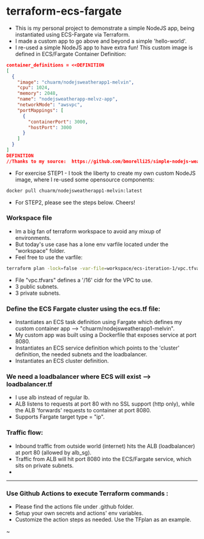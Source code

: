 # terraform-ecs-fargate
- This is my personal project to demonstrate a simple NodeJS app, being instantiated using ECS-Fargate via Terraform.
- I made a custom app to go above and beyond a simple 'hello-world'.
- I re-used a simple NodeJS app to have extra fun!  This custom image is defined in ECS/Fargate Container Definition:
```json
container_definitions = <<DEFINITION
[
  {
    "image": "chuarm/nodejsweatherapp1-melvin",
    "cpu": 1024,
    "memory": 2048,
    "name": "nodejsweatherapp-melvz-app",
    "networkMode": "awsvpc",
    "portMappings": [
      {
        "containerPort": 3000,
        "hostPort": 3000
      }
    ]
  }
]
DEFINITION
//Thanks to my source:  https://github.com/bmorelli25/simple-nodejs-weather-app  
```

- For exercise STEP1 -  I took the liberty to create my own custom NodeJS image, where I re-used some opensource components:
```bash
docker pull chuarm/nodejsweatherapp1-melvin:latest
```
- For STEP2, please see the steps below.  Cheers!


### Workspace file
- Im a big fan of terraform workspace to avoid any mixup of environments.  
- But today's use case has a lone env varfile located under the "workspace" folder.  
- Feel free to use the varfile:
```bash
terraform plan -lock=false -var-file=workspace/ecs-iteration-1/vpc.tfvars
```

- File "vpc.tfvars" defines a  '/16'  cidr for the VPC to use.
- 3 public subnets.
- 3 private subnets.




### Define the ECS Fargate cluster using the ecs.tf file:
- Instantiates an ECS task definition using Fargate which defines my custom container app -->  "chuarm/nodejsweatherapp1-melvin".
- My custom app was built using a Dockerfile that exposes service at port 8080.
- Instantiates an ECS service definition which points to the 'cluster' definition, the needed subnets and the loadbalancer.
- Instantiates an ECS cluster definition.




### We need a loadbalancer where ECS will exist -->  loadbalancer.tf
- I use alb instead of regular lb.
- ALB listens to requests at port 80 with no SSL support (http only), while the ALB 'forwards' requests to container at port 8080.
- Supports Fargate target type = "ip".



### Traffic flow:
- Inbound traffic from outside world (internet) hits the ALB (loadbalancer) at port 80 (allowed by alb_sg).
- Traffic from ALB will hit port 8080 into the ECS/Fargate service, which sits on private subnets.  
- 
---


### Use Github Actions to execute Terraform commands :
- Please find the actions file under .github folder.
- Setup your own secrets and actions' env variables.
- Customize the action steps as needed.  Use the TFplan as an example.

~



